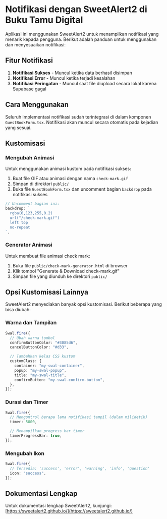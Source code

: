 # Notifikasi dengan SweetAlert2 di Buku Tamu Digital

Aplikasi ini menggunakan SweetAlert2 untuk menampilkan notifikasi yang menarik kepada pengguna. Berikut adalah panduan untuk menggunakan dan menyesuaikan notifikasi:

## Fitur Notifikasi

1. **Notifikasi Sukses** - Muncul ketika data berhasil disimpan
2. **Notifikasi Error** - Muncul ketika terjadi kesalahan
3. **Notifikasi Peringatan** - Muncul saat file diupload secara lokal karena Supabase gagal

## Cara Menggunakan

Seluruh implementasi notifikasi sudah terintegrasi di dalam komponen `GuestBookForm.tsx`. Notifikasi akan muncul secara otomatis pada kejadian yang sesuai.

## Kustomisasi

### Mengubah Animasi

Untuk menggunakan animasi kustom pada notifikasi sukses:

1. Buat file GIF atau animasi dengan nama `check-mark.gif`
2. Simpan di direktori `public/`
3. Buka file `GuestBookForm.tsx` dan uncomment bagian `backdrop` pada notifikasi sukses

```typescript
// Uncomment bagian ini:
backdrop: `
  rgba(0,123,255,0.2)
  url("/check-mark.gif")
  left top
  no-repeat
`,
```

### Generator Animasi

Untuk membuat file animasi check mark:

1. Buka file `public/check-mark-generator.html` di browser
2. Klik tombol "Generate & Download check-mark.gif"
3. Simpan file yang diunduh ke direktori `public/`

## Opsi Kustomisasi Lainnya

SweetAlert2 menyediakan banyak opsi kustomisasi. Berikut beberapa yang bisa diubah:

### Warna dan Tampilan

```typescript
Swal.fire({
  // Ubah warna tombol
  confirmButtonColor: "#3085d6",
  cancelButtonColor: "#d33",

  // Tambahkan kelas CSS kustom
  customClass: {
    container: "my-swal-container",
    popup: "my-swal-popup",
    title: "my-swal-title",
    confirmButton: "my-swal-confirm-button",
  },
});
```

### Durasi dan Timer

```typescript
Swal.fire({
  // Mengontrol berapa lama notifikasi tampil (dalam milidetik)
  timer: 5000,

  // Menampilkan progress bar timer
  timerProgressBar: true,
});
```

### Mengubah Ikon

```typescript
Swal.fire({
  // Tersedia: 'success', 'error', 'warning', 'info', 'question'
  icon: "success",
});
```

## Dokumentasi Lengkap

Untuk dokumentasi lengkap SweetAlert2, kunjungi:
[https://sweetalert2.github.io/](https://sweetalert2.github.io/)
